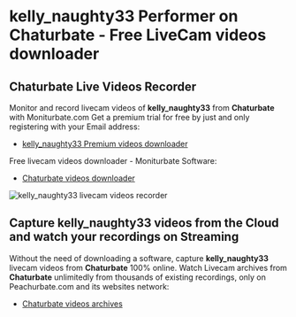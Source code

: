 # kelly_naughty33 Performer on Chaturbate - Free LiveCam videos downloader

## Chaturbate Live Videos Recorder

Monitor and record livecam videos of **kelly_naughty33** from **Chaturbate** with Moniturbate.com
Get a premium trial for free by just and only registering with your Email address:
* [kelly_naughty33 Premium videos downloader](https://moniturbate.com/request-demo-licence-key.html)

Free livecam videos downloader - Moniturbate Software:
* [Chaturbate videos downloader](https://moniturbate.com/moniturbate-download-software.html)

![kelly_naughty33 livecam videos recorder](https://peachurnet.com/templates/moniturbate-software.png)


## Capture kelly_naughty33 videos from the Cloud and watch your recordings on Streaming

Without the need of downloading a software, capture **kelly_naughty33** livecam videos from **Chaturbate** 100% online.
Watch Livecam archives from **Chaturbate** unlimitedly from thousands of existing recordings, only on Peachurbate.com and its websites network:
* [Chaturbate videos archives](https://peachurnet.com/)